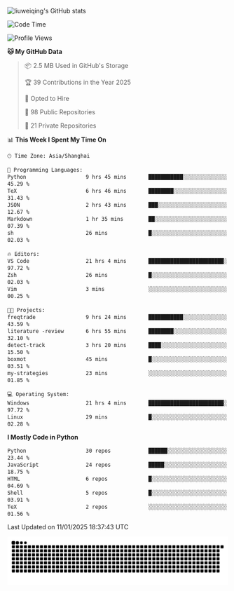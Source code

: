 ![liuweiqing's GitHub stats](https://github-readme-stats.vercel.app/api?username=14790897&show_icons=true&locale=cn&include_all_commits=true&count_private=true)

<!--START_SECTION:waka-->
![Code Time](http://img.shields.io/badge/Code%20Time-1%2C796%20hrs%2011%20mins-blue)

![Profile Views](http://img.shields.io/badge/Profile%20Views-14-blue)

**🐱 My GitHub Data** 

> 📦 2.5 MB Used in GitHub's Storage 
 > 
> 🏆 39 Contributions in the Year 2025
 > 
> 💼 Opted to Hire
 > 
> 📜 98 Public Repositories 
 > 
> 🔑 21 Private Repositories 
 > 
📊 **This Week I Spent My Time On** 

```text
🕑︎ Time Zone: Asia/Shanghai

💬 Programming Languages: 
Python                   9 hrs 45 mins       ███████████░░░░░░░░░░░░░░   45.29 % 
TeX                      6 hrs 46 mins       ████████░░░░░░░░░░░░░░░░░   31.43 % 
JSON                     2 hrs 43 mins       ███░░░░░░░░░░░░░░░░░░░░░░   12.67 % 
Markdown                 1 hr 35 mins        ██░░░░░░░░░░░░░░░░░░░░░░░   07.39 % 
sh                       26 mins             █░░░░░░░░░░░░░░░░░░░░░░░░   02.03 % 

🔥 Editors: 
VS Code                  21 hrs 4 mins       ████████████████████████░   97.72 % 
Zsh                      26 mins             █░░░░░░░░░░░░░░░░░░░░░░░░   02.03 % 
Vim                      3 mins              ░░░░░░░░░░░░░░░░░░░░░░░░░   00.25 % 

🐱‍💻 Projects: 
freqtrade                9 hrs 24 mins       ███████████░░░░░░░░░░░░░░   43.59 % 
literature -review       6 hrs 55 mins       ████████░░░░░░░░░░░░░░░░░   32.10 % 
detect-track             3 hrs 20 mins       ████░░░░░░░░░░░░░░░░░░░░░   15.50 % 
boxmot                   45 mins             █░░░░░░░░░░░░░░░░░░░░░░░░   03.51 % 
my-strategies            23 mins             ░░░░░░░░░░░░░░░░░░░░░░░░░   01.85 % 

💻 Operating System: 
Windows                  21 hrs 4 mins       ████████████████████████░   97.72 % 
Linux                    29 mins             █░░░░░░░░░░░░░░░░░░░░░░░░   02.28 % 
```

**I Mostly Code in Python** 

```text
Python                   30 repos            ██████░░░░░░░░░░░░░░░░░░░   23.44 % 
JavaScript               24 repos            █████░░░░░░░░░░░░░░░░░░░░   18.75 % 
HTML                     6 repos             █░░░░░░░░░░░░░░░░░░░░░░░░   04.69 % 
Shell                    5 repos             █░░░░░░░░░░░░░░░░░░░░░░░░   03.91 % 
TeX                      2 repos             ░░░░░░░░░░░░░░░░░░░░░░░░░   01.56 % 
```




 Last Updated on 11/01/2025 18:37:43 UTC
<!--END_SECTION:waka-->

<picture>
  <source media="(prefers-color-scheme: dark)" srcset="https://raw.githubusercontent.com/14790897/14790897/output/github-contribution-grid-snake-dark.svg" />
  <source media="(prefers-color-scheme: light)" srcset="https://raw.githubusercontent.com/14790897/14790897/output/github-contribution-grid-snake.svg" />
  <img alt="github-snake" src="https://raw.githubusercontent.com/14790897/14790897/output/github-contribution-grid-snake.svg" />
</picture>
